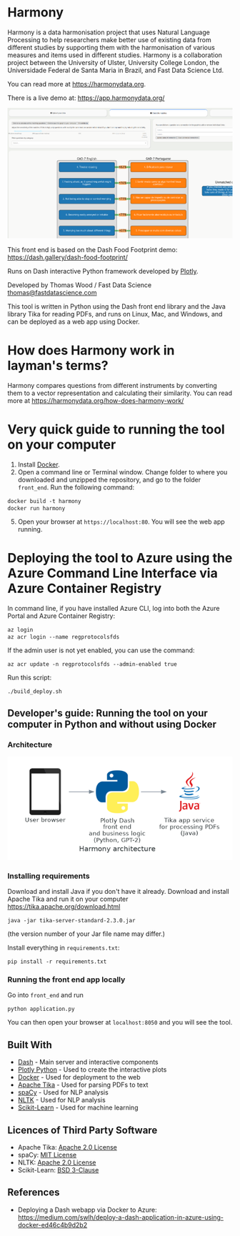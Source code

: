 # Harmony

Harmony is a data harmonisation project that uses Natural Language Processing to help researchers make better use of existing data from different studies by supporting them with the harmonisation of various measures and items used in different studies. Harmony is a collaboration project between the University of Ulster, University College London, the Universidade Federal de Santa Maria in Brazil, and Fast Data Science Ltd.

You can read more at https://harmonydata.org.

There is a live demo at: https://app.harmonydata.org/

![Screenshot](images/screenshot1.png)

This front end is based on the Dash Food Footprint demo: https://dash.gallery/dash-food-footprint/

Runs on Dash interactive Python framework developed by [Plotly](https://plot.ly/). 

Developed by Thomas Wood / Fast Data Science
thomas@fastdatascience.com

This tool is written in Python using the Dash front end library and the Java library Tika for reading PDFs, and runs on Linux, Mac, and Windows, and can be deployed as a web app using Docker.

# How does Harmony work in layman's terms?

Harmony compares questions from different instruments by converting them to a vector representation and calculating their similarity. You can read more at https://harmonydata.org/how-does-harmony-work/ 

# Very quick guide to running the tool on your computer

1. Install [Docker](https://docs.docker.com/get-docker/).
2. Open a command line or Terminal window. Change folder to where you downloaded and unzipped the repository, and go to the folder `front_end`.  Run the following command:
```
docker build -t harmony
docker run harmony
```
5. Open your browser at `https://localhost:80`. You will see the web app running.

# Deploying the tool to Azure using the Azure Command Line Interface via Azure Container Registry

In command line, if you have installed Azure CLI, log into both the Azure Portal and Azure Container Registry:

```
az login
az acr login --name regprotocolsfds
```

If the admin user is not yet enabled, you can use the command:
```
az acr update -n regprotocolsfds --admin-enabled true
```

Run this script:

```
./build_deploy.sh
```

## Developer's guide: Running the tool on your computer in Python and without using Docker

### Architecture

![Tool architecture](images/harmony_architecture.png)

### Installing requirements

Download and install Java if you don't have it already. Download and install Apache Tika and run it on your computer https://tika.apache.org/download.html

```
java -jar tika-server-standard-2.3.0.jar
```

(the version number of your Jar file name may differ.)

Install everything in `requirements.txt`:

```
pip install -r requirements.txt
```

### Running the front end app locally

Go into `front_end` and run

```
python application.py
```

You can then open your browser at `localhost:8050` and you will see the tool.

## Built With

- [Dash](https://dash.plot.ly/) - Main server and interactive components
- [Plotly Python](https://plot.ly/python/) - Used to create the interactive plots
- [Docker](https://docs.docker.com/) - Used for deployment to the web
- [Apache Tika](https://tika.apache.org/) - Used for parsing PDFs to text
- [spaCy](https://spacy.io/) - Used for NLP analysis
- [NLTK](https://www.nltk.org/) - Used for NLP analysis
- [Scikit-Learn](https://scikit-learn.org/) - Used for machine learning

## Licences of Third Party Software

- Apache Tika: [Apache 2.0 License](https://tika.apache.org/license.html)
- spaCy: [MIT License](https://github.com/explosion/spaCy/blob/master/LICENSE)
- NLTK: [Apache 2.0 License](https://github.com/nltk/nltk/blob/develop/LICENSE.txt)
- Scikit-Learn: [BSD 3-Clause](https://github.com/scikit-learn/scikit-learn/blob/main/COPYING)

## References

* Deploying a Dash webapp via Docker to Azure: https://medium.com/swlh/deploy-a-dash-application-in-azure-using-docker-ed46c4b9d2b2
